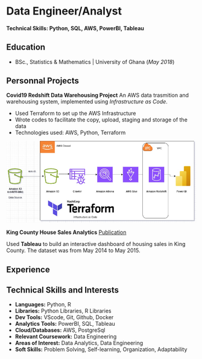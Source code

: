 # Data Engineer/Analyst

#### Technical Skills: Python, SQL, AWS, PowerBI, Tableau

## Education
- BSc., Statistics & Mathematics | University of Ghana (_May 2018_)

## Personnal Projects
**Covid19 Redshift Data Warehousing Project**
An AWS data trasmition and warehousing system, implemented using _Infrastructure as Code_.

- Used Terraform to set up the AWS Infrastructure
- Wrote codes to facilitate the copy, upload, staging and storage of the data
- Technologies used: AWS, Python, Terraform

![Project Architecture Diagram](/assets/img/Project-Architecture.jpg)

**King County House Sales Analytics**
[Publication](https://public.tableau.com/app/profile/frank.fugah/viz/TRIAL1_17022674329510/KingCountyHouseSales?publish=yes)

Used **Tableau** to build an interactive dashboard of housing sales in King County. The dataset was from May 2014 to May 2015.

## Experience


## Technical Skills and Interests
+ **Languages:** Python, R
+ **Libraries:** Python Libraries, R Libraries
+ **Dev Tools:** VScode, Git, Github, Docker
+ **Analytics Tools:** PowerBI, SQL, Tableau
+ **Cloud/Databases:** AWS, PostgreSql
+ **Relevant Coursework:** Data Engineering
+ **Areas of Interest:** Data Analytics, Data Engineering
+ **Soft Skills:** Problem Solving, Self-learning, Organization, Adaptability
